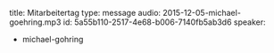 title: Mitarbeitertag
type: message
audio: 2015-12-05-michael-goehring.mp3
id: 5a55b110-2517-4e68-b006-7140fb5ab3d6
speaker:
  - michael-gohring
